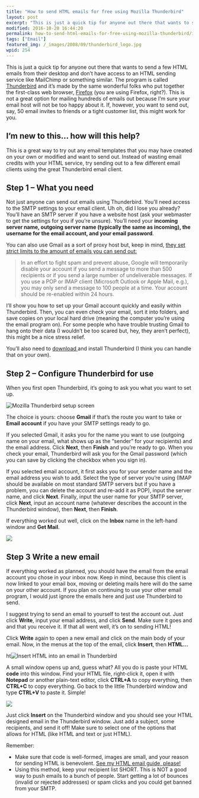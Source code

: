 ```yaml
---
title: "How to send HTML emails for free using Mozilla Thunderbird"
layout: post
excerpt: "This is just a quick tip for anyone out there that wants to send a few HTML emails from their desktop and don’t have access to an HTML sending service like MailChimp or something similar."
modified: 2016-10-20 16:44:20
permalink: how-to-send-html-emails-for-free-using-mozilla-thunderbird/index.html
tags: ["Email"]
featured_img: /_images/2008/09/thunderbird_logo.jpg
wpid: 254
---
```



This is just a quick tip for anyone out there that wants to send a few HTML emails from their desktop and don’t have access to an HTML sending service like MailChimp or something similar. The program is called [Thunderbird](http://www.mozilla.com/en-US/thunderbird/) and it’s made by the same wonderful folks who put together the first-class web browser, [Firefox](http://www.mozilla.com/en-US/firefox/) (you are using Firefox, right?). This is not a great option for mailing hundreds of emails out because I’m sure your email host will not be too happy about it. If, however, you want to send out, say, 50 email invites to friends or a tight customer list, this might work for you.

I’m new to this… how will this help?
------------------------------------

This is a great way to try out any email templates that you may have created on your own or modified and want to send out. Instead of wasting email credits with your HTML service, try sending out to a few different email clients using the great Thunderbird email client.

Step 1 – What you need
----------------------

Not just anyone can send out emails using Thunderbird. You’ll need access to the SMTP settings to your email client. Uh oh, did I lose you already? You’ll have an SMTP server if you have a website host (ask your webmaster to get the settings for you if you’re unsure). You’ll need your **incoming server name, outgoing server name (typically the same as incoming), the username for the email account, and your email password**.

You can also use Gmail as a sort of proxy host but, keep in mind, [they set strict limits to the amount of emails you can send out:](http://mail.google.com/support/bin/answer.py?hl=en&answer=22839)

> In an effort to fight spam and prevent abuse, Google will temporarily disable your account if you send a message to more than 500 recipients or if you send a large number of undeliverable messages. If you use a POP or IMAP client (Microsoft Outlook or Apple Mail, e.g.), you may only send a message to 100 people at a time. Your account should be re-enabled within 24 hours.

I’ll show you how to set up your Gmail account quickly and easily within Thunderbird. Then, you can even check your email, sort it into folders, and save copies on your local hard drive (meaning the computer you’re using the email program on). For some people who have trouble trusting Gmail to hang onto their data (I wouldn’t be too scared but, hey, they aren’t perfect), this might be a nice stress relief.

You’ll also need to [download ](http://www.mozilla.com/en-US/thunderbird/)and install Thunderbird (I think you can handle that on your own).

Step 2 – Configure Thunderbird for use
--------------------------------------

When you first open Thunderbird, it’s going to ask you what you want to set up.

![](/_images/2008/09/tbird_setup.jpg "Mozilla Thunderbird setup screen")

The choice is yours: choose **Gmail** if that’s the route you want to take or **Email account** if you have your SMTP settings ready to go.

If you selected Gmail, it asks you for the name you want to use (outgoing name on your email, what shows up as the “sender” for your recipients) and the email address. Click **Next**, then **Finish** and you’re ready to go. When you check your email, Thunderbird will ask you for the Gmail password (which you can save by clicking the checkbox when you sign in).

If you selected email account, it first asks you for your sender name and the email address you wish to add. Select the type of server you’re using (IMAP should be available on most standard SMTP servers but if you have a problem, you can delete the account and re-add it as POP), input the server name, and click **Next**. Finally, input the user name for your SMTP server, click **Next**, input an account name (whatever describes the account in the Thunderbird window), then **Next**, then **Finish**.

If everything worked out well, click on the **Inbox** name in the left-hand window and **Get Mail**.

![](/_images/2008/09/check_mail.jpg)

Step 3 Write a new email
------------------------

If everything worked as planned, you should have the email from the email account you chose in your inbox now. Keep in mind, because this client is now linked to your email box, moving or deleting mails here will do the same on your other account. If you plan on continuing to use your other email program, I would just ignore the emails here and just use Thunderbird to send.

I suggest trying to send an email to yourself to test the account out. Just click **Write**, input your email address, and click **Send**. Make sure it goes and and that you receive it. If that all went well, it’s on to sending HTML!

Click **Write** again to open a new email and click on the main body of your email. Now, in the menus at the top of the email, click **Insert**, then **HTML…**

ht![](/_images/2008/09/insert_html.jpg "Insert HTML into an email in Thunderbird")

A small window opens up and, guess what? All you do is paste your HTML **code** into this window. Find your HTML file, right-click it, open it with **Notepad** or another plain-text editor, click **CTRL+A** to copy everything, then **CTRL+C** to copy everything. Go back to the little Thunderbird window and type **CTRL+V** to paste it. Simple!

![](/_images/2008/09/copypaste_html.jpg)

Just click **Insert** on the Thunderbird window and you should see your HTML designed email in the Thunderbird window. Just add a subject, some recipients, and send it off! Make sure to select one of the options that allows for HTML (like HTML and text or just HTML).

Remember:

- Make sure that code is well-formed, images are small, and your reason for sending HTML is benevolent. [See my HTML email guide, please!](/html-emails-the-last-word-until-everything-changes-again/)
- Using this method, keep your recipient list SHORT. This is NOT a good way to push emails to a bunch of people. Start getting a lot of bounces (invalid or rejected addresses) or spam clicks and you could get banned from your SMTP.
